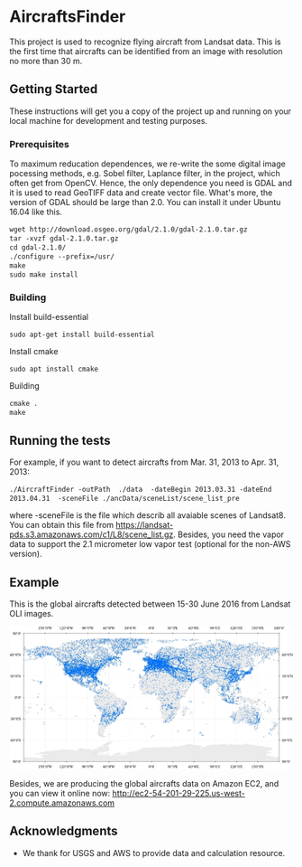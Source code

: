 # AircraftsFinder
This project is used to recognize flying aircraft from Landsat data. This is the first time that aircrafts can be identified from an image with resolution no more than 30 m.

## Getting Started

These instructions will get you a copy of the project up and running on your local machine for development and testing purposes.

### Prerequisites

To maximum reducation dependences, we re-write the some digital image pocessing methods, e.g. Sobel filter, Laplance filter, in the project, which often get from OpenCV. Hence, the only dependence you need is GDAL and it is used to read GeoTIFF data and create vector file. What's more, the version of GDAL should be large than 2.0. You can install it under Ubuntu 16.04 like this. 

```
wget http://download.osgeo.org/gdal/2.1.0/gdal-2.1.0.tar.gz
tar -xvzf gdal-2.1.0.tar.gz
cd gdal-2.1.0/
./configure --prefix=/usr/
make
sudo make install
```

### Building

Install build-essential

```
sudo apt-get install build-essential
```

Install cmake

```
sudo apt install cmake
```
Building
```
cmake .
make
```

## Running the tests

For example, if you want to detect aircrafts from Mar. 31, 2013 to Apr. 31, 2013:

```
./AircraftFinder -outPath  ./data  -dateBegin 2013.03.31 -dateEnd 2013.04.31  -sceneFile ./ancData/sceneList/scene_list_pre
```
where -sceneFile is the file which describ all avaiable scenes of Landsat8. You can obtain this file from https://landsat-pds.s3.amazonaws.com/c1/L8/scene_list.gz. Besides, you need the vapor data to support the 2.1 micrometer low vapor test (optional for the non-AWS version).

## Example
This is the global aircrafts detected between 15-30 June 2016 from Landsat OLI images.

![alt text](https://github.com/xialang2012/AircraftsFinder/blob/master/global%20aircrafts.jpg)

Besides, we are producing the global aircrafts data on Amazon EC2, and you can view it online now: http://ec2-54-201-29-225.us-west-2.compute.amazonaws.com

## Acknowledgments

* We thank for USGS and AWS to provide data and calculation resource.

